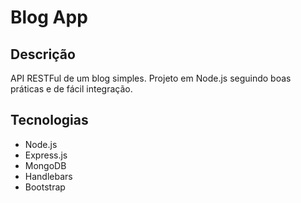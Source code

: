 # Blog App

## Descrição
API RESTFul de um blog simples. Projeto em Node.js seguindo boas práticas e de fácil integração.

## Tecnologias
* Node.js
* Express.js
* MongoDB
* Handlebars
* Bootstrap
